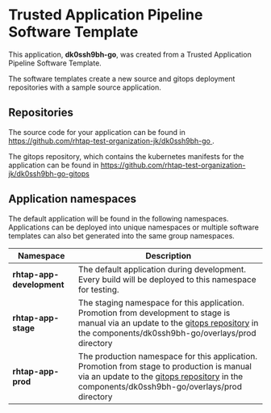# Trusted Application Pipeline Software Template

This application, **dk0ssh9bh-go**, was created from a Trusted Application Pipeline Software Template.

The software templates create a new source and gitops deployment repositories with a sample source application. 

## Repositories

The source code for your application can be found in [https://github.com/rhtap-test-organization-jk/dk0ssh9bh-go ](https://github.com/rhtap-test-organization-jk/dk0ssh9bh-go ).
 
The gitops repository, which contains the kubernetes manifests for the application can be found in 
[https://github.com/rhtap-test-organization-jk/dk0ssh9bh-go-gitops ](https://github.com/rhtap-test-organization-jk/dk0ssh9bh-go-gitops ) 

## Application namespaces 

The default application will be found in the following namespaces. Applications can be deployed into unique namespaces or multiple software templates can also bet generated into the same group namespaces.  

|  Namespace   |  Description   |  
| -------- | -------- |   
| **rhtap-app-development** | The default application during development. Every build will be deployed to this namespace for testing. | 
| **rhtap-app-stage** | The staging namespace for this application. Promotion from development to stage is manual via an update to the [gitops repository](https://github.com/rhtap-test-organization-jk/dk0ssh9bh-go-gitops ) in the components/dk0ssh9bh-go/overlays/prod directory |  
| **rhtap-app-prod** | The production namespace for this application. Promotion from stage to production is manual via an update to the [gitops repository](https://github.com/rhtap-test-organization-jk/dk0ssh9bh-go-gitops ) in the components/dk0ssh9bh-go/overlays/prod directory | 